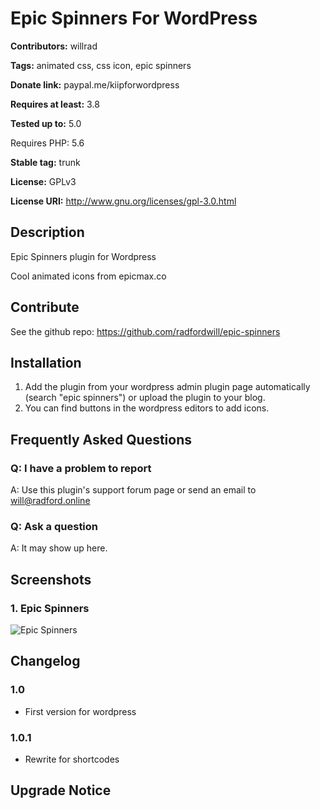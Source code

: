 # Epic Spinners For WordPress

**Contributors:** willrad

**Tags:** animated css, css icon, epic spinners

**Donate link:** paypal.me/kiipforwordpress  

**Requires at least:** 3.8

**Tested up to:** 5.0

Requires PHP: 5.6

**Stable tag:** trunk  

**License:** GPLv3  

**License URI:** http://www.gnu.org/licenses/gpl-3.0.html  


## Description
Epic Spinners plugin for Wordpress

Cool animated icons from epicmax.co

## Contribute

See the github repo: https://github.com/radfordwill/epic-spinners


## Installation

1. Add the plugin from your wordpress admin plugin page automatically (search "epic spinners") or upload the plugin to your blog.
2. You can find buttons in the wordpress editors to add icons.


## Frequently Asked Questions


### Q: I have a problem to report

A: Use this plugin's support forum page or send an email to will@radford.online


### Q: Ask a question

A: It may show up here.


## Screenshots
### 1. Epic Spinners
![Epic Spinners](https://radford.online/wp-content/plugins/epic-spinners/assets/images/screenshot-1.png)



##  Changelog  


### 1.0
* First version for wordpress


### 1.0.1
* Rewrite for shortcodes

## Upgrade Notice
